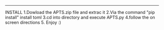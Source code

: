 __________________________________________________________________________________________________________________________________________________________
INSTALL 
1.Dowload the APTS.zip file and extrac it
2.Via the command "pip install" install toml
3.cd into directory and execute APTS.py
4.follow the on screen directions 
5. Enjoy :)
